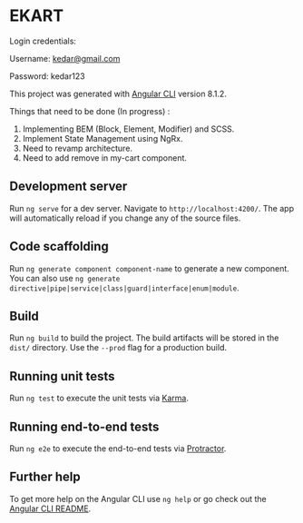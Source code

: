 # EKART
Login credentials:

Username: kedar@gmail.com 

Password: kedar123

This project was generated with [Angular CLI](https://github.com/angular/angular-cli) version 8.1.2.

Things that need to be done (In progress) : 

1. Implementing BEM (Block, Element, Modifier) and SCSS.
2. Implement State Management using NgRx.
3. Need to revamp architecture.
4. Need to add remove in my-cart component.

## Development server

Run `ng serve` for a dev server. Navigate to `http://localhost:4200/`. The app will automatically reload if you change any of the source files.

## Code scaffolding

Run `ng generate component component-name` to generate a new component. You can also use `ng generate directive|pipe|service|class|guard|interface|enum|module`.

## Build

Run `ng build` to build the project. The build artifacts will be stored in the `dist/` directory. Use the `--prod` flag for a production build.

## Running unit tests

Run `ng test` to execute the unit tests via [Karma](https://karma-runner.github.io).

## Running end-to-end tests

Run `ng e2e` to execute the end-to-end tests via [Protractor](http://www.protractortest.org/).

## Further help

To get more help on the Angular CLI use `ng help` or go check out the [Angular CLI README](https://github.com/angular/angular-cli/blob/master/README.md).
